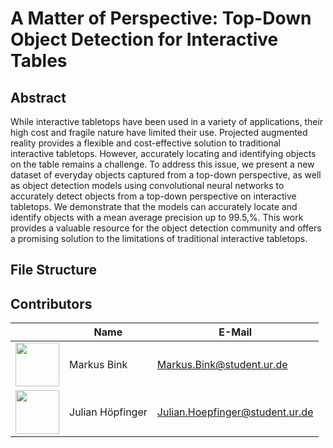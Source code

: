 # A Matter of Perspective: Top-Down Object Detection for Interactive Tables


## Abstract

While interactive tabletops have been used in a variety of applications, their high cost and fragile nature have limited their use. Projected augmented reality provides a flexible and cost-effective solution to traditional interactive tabletops. However, accurately locating and identifying objects on the table remains a challenge. To address this issue, we present a new dataset of everyday objects captured from a top-down perspective, as well as object detection models using convolutional neural networks to accurately detect objects from a top-down perspective on interactive tabletops. We demonstrate that the models can accurately locate and identify objects with a mean average precision up to 99.5\,\%. This work provides a valuable resource for the object detection community and offers a promising solution to the limitations of traditional interactive tabletops. 

## File Structure


## Contributors

&nbsp;|Name|E-Mail
-------- |--------|--------
<img src="https://avatars.githubusercontent.com/u/12990702?v=4" width="70">|Markus Bink|Markus.Bink@student.ur.de
<img src="https://avatars.githubusercontent.com/u/54026385?v=4" width="70">|Julian Höpfinger|Julian.Hoepfinger@student.ur.de

